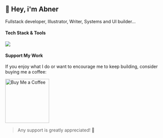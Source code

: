 ## 👋 Hey, i'm <strong>Abner</strong> <br/> 
Fullstack developer, Illustrator, Writer, Systems and UI builder...

#### Tech Stack & Tools 

<p align="left">
  <a href="https://skillicons.dev">
    <img src="https://skillicons.dev/icons?i=linux,bash,docker,java,spring,js,next,php,laravel,go,blender,figma" />
  </a>
</p>


#### Support My Work

If you enjoy what I do or want to encourage me to keep building, consider buying me a coffee:

<p>
  <a href="https://www.buymeacoffee.com/abnerjaredh" target="_blank">
    <img src="https://cdn.buymeacoffee.com/buttons/v2/default-yellow.png" alt="Buy Me a Coffee" width="140">
  </a>
</p>

> Any support is greatly appreciated! 🙏

